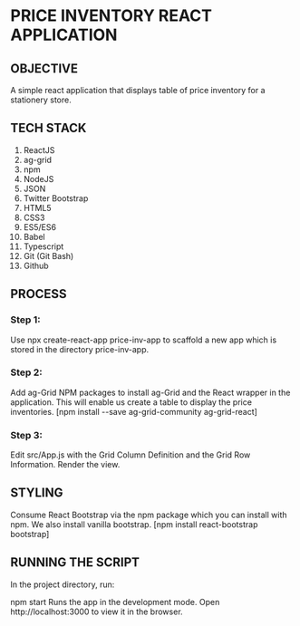 #   PRICE INVENTORY REACT APPLICATION
## OBJECTIVE
A simple react application that displays table of price inventory for a stationery store. 

## TECH STACK
1. ReactJS
2. ag-grid
3. npm
4. NodeJS
5. JSON
6. Twitter Bootstrap
7. HTML5
8. CSS3
9. ES5/ES6
10. Babel
11. Typescript
12. Git (Git Bash)
13. Github

## PROCESS
###  Step 1: 
Use npx create-react-app price-inv-app to scaffold a new app which is stored in the directory price-inv-app. 

### Step 2:
Add ag-Grid NPM packages to install ag-Grid and the React wrapper in the application. This will enable us create a table to display the price inventories.
[npm install --save ag-grid-community ag-grid-react]

### Step 3:
Edit src/App.js with the Grid Column Definition and the Grid Row Information. Render the view.

## STYLING
Consume React Bootstrap via the npm package which you can install with npm. We also install vanilla bootstrap.
[npm install react-bootstrap bootstrap]

## RUNNING THE SCRIPT
In the project directory, run:

npm start
Runs the app in the development mode.
Open http://localhost:3000 to view it in the browser.